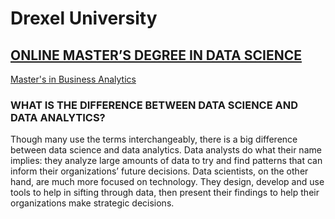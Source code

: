 # Drexel University

## [ONLINE MASTER’S DEGREE IN DATA SCIENCE](https://online.drexel.edu/online-degrees/information-sciences-degrees/ms-data-science/index.aspx)

[Master's in Business Analytics](https://www.lebow.drexel.edu/academics/graduate/master-of-science/ms-business-analytics)

### WHAT IS THE DIFFERENCE BETWEEN DATA SCIENCE AND DATA ANALYTICS?

Though many use the terms interchangeably, there is a big difference between data science and data analytics. Data analysts do what their name implies: they analyze large amounts of data to try and find patterns that can inform their organizations’ future decisions. Data scientists, on the other hand, are much more focused on technology. They design, develop and use tools to help in sifting through data, then present their findings to help their organizations make strategic decisions.



